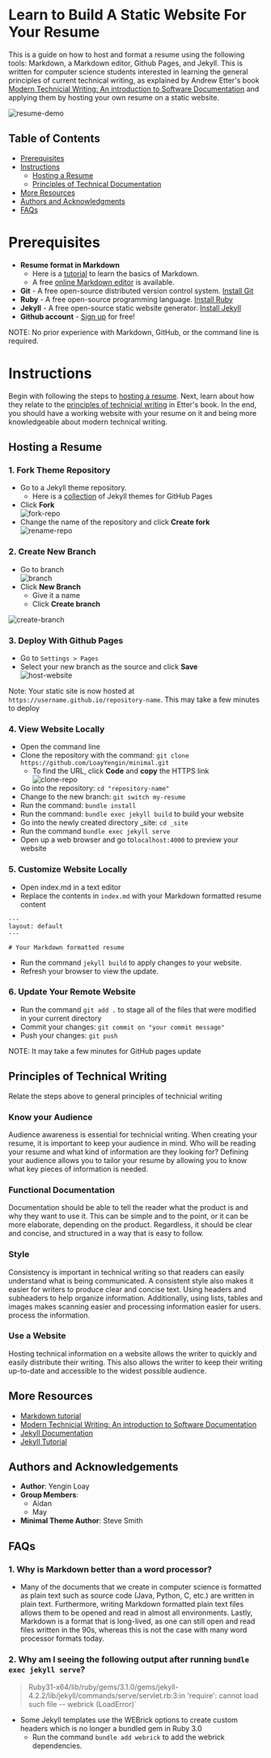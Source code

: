 # Learn to Build A Static Website For Your Resume

This is a guide on how to host and format a resume using the following tools: Markdown, a Markdown 
editor, Github Pages, and Jekyll. This is written for computer science students interested in learning the general 
principles of current technical writing, as explained by Andrew Etter's book [Modern Technicial Writing: An 
introduction to Software Documentation](https://www.amazon.ca/Modern-Technical-Writing-Introduction-Documentation-ebook/dp/B01A2QL9SS) and applying them
by hosting your own resume on a static website.

![resume-demo](readme-assets/resume-demo.gif)

## Table of Contents

- [Prerequisites](#prerequisites)
- [Instructions](#instructions)
  - [Hosting a Resume](#Hosting-a-Resume)
  - [Principles of Technical Documentation](#Principles-Of-Technical-Documentation)
- [More Resources](#more-resources)
- [Authors and Acknowledgments](#authors-and-acknowledgments)
- [FAQs](#faqs)

# Prerequisites

- **Resume format in Markdown**
  - Here is a [tutorial](https://www.markdowntutorial.com/) to learn the basics of Markdown.
  - A free [online Markdown editor](https://dillinger.io/) is available. 
- **Git** - A free open-source distributed version control system. [Install Git](https://git-scm.com/book/en/v2/Getting-Started-Installing-Git)
- **Ruby** - A free open-source programming language. [Install Ruby](https://jekyllrb.com/docs/installation/)
- **Jekyll** - A free open-source static website generator. [Install Jekyll](https://jekyllrb.com/docs/installation/)
- **Github account** - [Sign up](https://github.com/join) for free!

NOTE: No prior experience with Markdown, GitHub, or the command line is required.

# Instructions
Begin with following the steps to [hosting a resume](#hosting-a-Resume). Next, learn about how they relate to the 
[principles of technicial writing](#Principles-of-Technical-Writing) in Etter's book. In the end, you should have a 
working website with your resume on it and being more knowledgeable about modern technical writing.

## Hosting a Resume

### 1. Fork Theme Repository
- Go to a Jekyll theme repository.
  - Here is a [collection](https://github.com/pages-themes) of Jekyll themes for GitHub Pages
- Click **Fork**  
![fork-repo](readme-assets/fork-repo.png)
- Change the name of the repository and click **Create fork**  
![rename-repo](readme-assets/rename-repo.gif)

### 2. Create New Branch
- Go to branch  
![branch](readme-assets/branch.png)
- Click **New Branch**
  - Give it a name
  - Click **Create branch**

![create-branch](readme-assets/create-branch.gif)

### 3. Deploy With Github Pages
- Go to `Settings > Pages`
- Select your new branch as the source and click **Save**   
![host-website](readme-assets/host-website.gif)

Note: Your static site is now hosted at `https://username.github.io/repository-name`. This may take a few minutes to 
  deploy

### 4. View Website Locally
- Open the command line 
- Clone the repository with the command: `git clone https://github.com/LoayYengin/minimal.git`
  - To find the URL, click **Code** and **copy** the HTTPS link  
![clone-repo](readme-assets/clone-repo.gif)
- Go into the repository: `cd "repository-name"`
- Change to the new branch: `git switch my-resume`
- Run the command: `bundle install`
- Run the command: `bundle exec jekyll build` to build your website
- Go into the newly created directory _site: `cd _site`
- Run the command `bundle exec jekyll serve`
- Open up a web browser and go to`localhost:4000` to preview your website

### 5. Customize Website Locally
- Open index.md in a text editor
- Replace the contents in `index.md` with your Markdown formatted resume content 
```text
---
layout: default
---

# Your Markdown formatted resume
```  
- Run the command `jekyll build` to apply changes to your website.
- Refresh your browser to view the update.

### 6. Update Your Remote Website
- Run the command `git add .` to stage all of the files that were modified in your current directory
- Commit your changes: `git commit on "your commit message"`
- Push your changes: `git push`
  
NOTE: It may take a few minutes for GitHub pages update

## Principles of Technical Writing

Relate the steps above to general principles of technicial writing

### Know your Audience

Audience awareness is essential for technicial writing. When creating your resume, it is important to keep your 
audience in mind. Who will be reading your resume and what kind of information are they looking for? Defining your 
audience allows you to tailor your resume by allowing you to know what key pieces of information is needed.

### Functional Documentation

Documentation should be able to tell the reader what the product is and why they want to use it. This can be simple 
and to the point, or it can be more elaborate, depending on the product. Regardless, it should be clear and concise, 
and structured in a way that is easy to follow.

### Style

Consistency is important in technical writing so that readers can easily understand what is being communicated. A 
consistent style also makes it easier for writers to produce clear and concise text. Using headers and subheaders to 
help organize information. Additionally, using lists, tables and images makes scanning easier and processing 
information easier for users.
process the information.

### Use a Website

Hosting technical information on a website allows the writer to quickly and easily distribute their writing. This 
also allows the writer to keep their writing up-to-date and accessible to the widest possible audience.


## More Resources
- [Markdown tutorial](https://www.markdowntutorial.com/)
- [Modern Technicial Writing: An introduction to Software Documentation](https://www.amazon.ca/Modern-Technical-Writing-Introduction-Documentation-ebook/dp/B01A2QL9SS)
- [Jekyll Documentation](https://jekyllrb.com/docs/)
- [Jekyll Tutorial](https://www.mikedane.com/static-site-generators/jekyll/)

## Authors and Acknowledgements

- **Author**: Yengin Loay
- **Group Members**: 
  - Aidan
  - May
- **Minimal Theme Author**: Steve Smith

## FAQs

### 1. Why is Markdown better than a word processor?
- Many of the documents that we create in computer science is formatted as plain text such as source code (Java, 
  Python, C, etc.) are written in plain text. Furthermore, writing Markdown formatted plain text files allows them 
  to be opened and read in almost all environments. Lastly, Markdown is a format that is long-lived, as one can still 
  open and read files written in the 90s, whereas this is not the case with many word processor formats today.

### 2. Why am I seeing the following output after running `bundle exec jekyll serve`?
>Ruby31-x64/lib/ruby/gems/3.1.0/gems/jekyll-4.2.2/lib/jekyll/commands/serve/servlet.rb:3:in 'require': cannot load such file -- webrick (LoadError)`
- Some Jekyll templates use the WEBrick options to create custom headers which is no longer a bundled gem in Ruby 3.0
  - Run the command `bundle add webrick` to add the webrick dependencies.